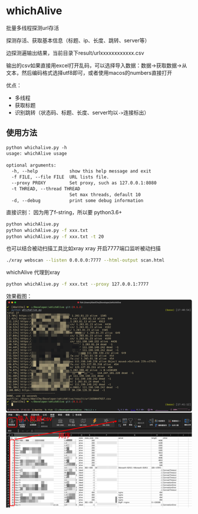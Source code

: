 # whichAlive

批量多线程探测url存活

探测存活、获取基本信息（标题、ip、长度、跳转、server等）

边探测遍输出结果，当前目录下result/urlxxxxxxxxxxxx.csv

输出的csv如果直接用excel打开乱码，可以选择导入数据：数据->获取数据->从文本，然后编码格式选择utf8即可，或者使用macos的numbers直接打开

优点：
- 多线程
- 获取标题
- 识别跳转（状态码、标题、长度、server均以`->`连接标出）

## 使用方法
```
python whichalive.py -h
usage: whichAlive usage

optional arguments:
  -h, --help            show this help message and exit
  -f FILE, --file FILE  URL lists file.
  --proxy PROXY         Set proxy, such as 127.0.0.1:8080
  -t THREAD, --thread THREAD
                        Set max threads, default 10
  -d, --debug           print some debug information
```

直接识别：
因为用了f-string，所以要 python3.6+
 ```sh
 python whichAlive.py
 python whichAlive.py -f xxx.txt
 python whichAlive.py -f xxx.txt -t 20
 ```

也可以结合被动扫描工具比如xray
xray 开启7777端口监听被动扫描
```sh
./xray webscan --listen 0.0.0.0:7777 --html-output scan.html
```

whichAlive 代理到xray
```sh
python whichAlive.py -f xxx.txt --proxy 127.0.0.1:7777
```

效果截图：
![](images/1.png)
![](images/2.png)
